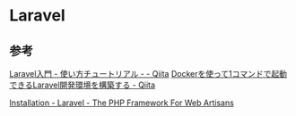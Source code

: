 # Laravel

## 参考

[Laravel入門 - 使い方チュートリアル - - Qiita](https://qiita.com/sano1202/items/6021856b70e4f8d3dc3d#laravel%E3%81%AE%E3%82%A4%E3%83%B3%E3%82%B9%E3%83%88%E3%83%BC%E3%83%AB)
[Dockerを使って1コマンドで起動できるLaravel開発環境を構築する - Qiita](https://qiita.com/sano1202/items/963c4677f14790863b67)

[Installation - Laravel - The PHP Framework For Web Artisans](https://laravel.com/docs/9.x#getting-started-on-windows)
